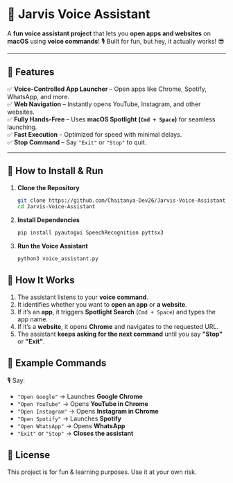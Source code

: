# 🚀 Jarvis Voice Assistant  

A **fun voice assistant project** that lets you **open apps and websites** on **macOS** using **voice commands**! 🎙️ Built for fun, but hey, it actually works! 😎  

---

## 🔹 Features  
✅ **Voice-Controlled App Launcher** – Open apps like Chrome, Spotify, WhatsApp, and more.  
✅ **Web Navigation** – Instantly opens YouTube, Instagram, and other websites.  
✅ **Fully Hands-Free** – Uses **macOS Spotlight (`Cmd + Space`)** for seamless launching.  
✅ **Fast Execution** – Optimized for speed with minimal delays.  
✅ **Stop Command** – Say `"Exit"`  or `"Stop"` to quit.  

---

## 🔹 How to Install & Run  

1. **Clone the Repository**  
   ```bash
   git clone https://github.com/Chaitanya-Dev26/Jarvis-Voice-Assistant.git
   cd Jarvis-Voice-Assistant

2. **Install Dependencies**
   ```bash
   pip install pyautogui SpeechRecognition pyttsx3

2. **Run the Voice Assistant**
   ```bash
   python3 voice_assistant.py

## 🔹 How It Works  

1. The assistant listens to your **voice command**.  
2. It identifies whether you want to **open an app** or **a website**.  
3. If it’s an **app**, it triggers **Spotlight Search** (`Cmd + Space`) and types the app name.  
4. If it’s a **website**, it opens **Chrome** and navigates to the requested URL.  
5. The assistant **keeps asking for the next command** until you say **"Stop"** or **"Exit"**.

## 🔹 Example Commands  

🎙️ Say:  

- `"Open Google"` → Launches **Google Chrome**  
- `"Open YouTube"` → Opens **YouTube in Chrome**  
- `"Open Instagram"` → Opens **Instagram in Chrome**
- `"Open Spotify"` → Launches **Spotify**  
- `"Open WhatsApp"` → Opens **WhatsApp**   
- `"Exit"` or `"Stop"` → **Closes the assistant**  

## 🔹 License  
This project is for fun & learning purposes. Use it at your own risk.  
